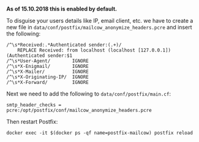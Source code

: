 **As of 15.10.2018 this is enabled by default.**

To disguise your users details like IP, email client, etc. we have to create a new file in `data/conf/postfix/mailcow_anonymize_headers.pcre` and insert the following:

```
/^\s*Received:.*Authenticated sender:(.+)/
    REPLACE Received: from localhost (localhost [127.0.0.1]) (Authenticated sender:$1
/^\s*User-Agent/        IGNORE
/^\s*X-Enigmail/        IGNORE
/^\s*X-Mailer/          IGNORE
/^\s*X-Originating-IP/  IGNORE
/^\s*X-Forward/         IGNORE
```

Next we need to add the following to `data/conf/postfix/main.cf`:

```
smtp_header_checks = pcre:/opt/postfix/conf/mailcow_anonymize_headers.pcre
```

Then restart Postfix:

```
docker exec -it $(docker ps -qf name=postfix-mailcow) postfix reload
```
